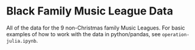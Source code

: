 # Black Family Music League Data
All of the data for the 9 non-Christmas family Music Leagues. For basic examples of how to work with the data in python/pandas, see `operation-julia.ipynb`.